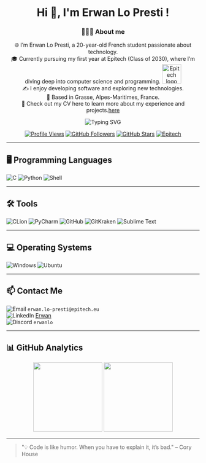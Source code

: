 <div align="center">
<h1 align="center">Hi 👋, I'm Erwan Lo Presti !</h1>
<h3 align="center">👨🏻‍🦱 About me</h3>
<p align="center">
    🌐 I’m Erwan Lo Presti, a 20-year-old French student passionate about technology.<br>
    🎓 Currently pursuing my first year at Epitech (Class of 2030), where I’m diving deep into computer science and programming. <a href="https://epitech.eu"><img src="https://newsroom.ionis-group.com/wp-content/uploads/2023/09/EPI-LOGO-2023-QUADRI.png" alt="Epitech logo" width="50px"></a><br>
    ✍️ I enjoy developing software and exploring new technologies.<br>
    📌 Based in Grasse, Alpes-Maritimes, France.<br>
    📄 Check out my CV here to learn more about my experience and projects.<a href="">here</a>
</p>
<img src="https://readme-typing-svg.herokuapp.com?font=Fira+Code&weight=600&size=28&pause=1000&color=800020&center=true&vCenter=true&width=600&lines=Welcome+to+my+profile+%F0%9F%91%8B;Starting+my+journey+at+Epitech+%F0%9F%8E%93;C+programming+%F0%9F%92%BB;Exploring+Full-Stack+development+%F0%9F%8C%90;Diving+into+AI+and+Data+science+%F0%9F%A4%96;Curious+about+cybersecurity+%F0%9F%94%92;Always+coding,+always+growing+%F0%9F%9B%A0%EF%B8%8F" alt="Typing SVG" />

[![Profile Views](https://komarev.com/ghpvc/?username=ErwanTheKing&color=4ECDC4&style=for-the-badge&label=PROFILE+VIEWS)](https://github.com/ErwanTheKing)
[![GitHub Followers](https://img.shields.io/github/followers/ErwanTheKing?label=FOLLOWERS&style=for-the-badge&color=FF6B6B&logo=github)](https://github.com/ErwanTheKing?tab=followers)
[![GitHub Stars](https://img.shields.io/github/stars/ErwanTheKing?label=TOTAL+STARS&style=for-the-badge&color=FFD93D&logo=github)](https://github.com/ErwanTheKing?tab=repositories)
[![Epitech](https://img.shields.io/badge/EPITECH-STUDENT-45B7D1?style=for-the-badge&logo=studyverse)](https://www.epitech.eu/)

</div>

---

## 🖥️ Programming Languages
![C](https://img.shields.io/badge/C-00599C?style=for-the-badge&logo=c&logoColor=white)
![Python](https://img.shields.io/badge/Python-3776AB?style=for-the-badge&logo=python&logoColor=white)
![Shell](https://img.shields.io/badge/Shell-121011?style=for-the-badge&logo=gnu-bash&logoColor=white)

---

## 🛠️ Tools
![CLion](https://img.shields.io/badge/CLion-000000?style=for-the-badge&logo=clion&logoColor=white)
![PyCharm](https://img.shields.io/badge/PyCharm-000000?style=for-the-badge&logo=pycharm&logoColor=white)
![GitHub](https://img.shields.io/badge/GitHub-181717?style=for-the-badge&logo=github&logoColor=white)
![GitKraken](https://img.shields.io/badge/GitKraken-179287?style=for-the-badge&logo=gitkraken&logoColor=white)
![Sublime Text](https://img.shields.io/badge/Sublime_Text-FF9800?style=for-the-badge&logo=sublimetext&logoColor=white)

---

## 💻 Operating Systems
![Windows](https://img.shields.io/badge/Windows-0078D6?style=for-the-badge&logo=windows&logoColor=white)
![Ubuntu](https://img.shields.io/badge/Ubuntu-E95420?style=for-the-badge&logo=ubuntu&logoColor=white)

---

## 📫 Contact Me
![Email](https://img.shields.io/badge/Email-D14836?style=for-the-badge&logo=gmail&logoColor=white) `erwan.lo-presti@epitech.eu`  
![LinkedIn](https://img.shields.io/badge/LinkedIn-0077B5?style=for-the-badge&logo=linkedin&logoColor=white) [Erwan](https://www.linkedin.com/in/erwanlo)  
![Discord](https://img.shields.io/badge/Discord-7289DA?style=for-the-badge&logo=discord&logoColor=white) `erwanlo`

---

## 📊 GitHub Analytics

<div align="center">
  
  <img height="180em" src="https://github-readme-stats-sigma-five.vercel.app/api?username=ErwanTheKing&show_icons=true&theme=dracula&include_all_commits=true&count_private=true&border_radius=10&hide_border=true&bg_color=0D1117&title_color=800020&icon_color=FF6B6B&text_color=ffffff"/>
  <img height="180em" src="https://github-readme-stats-sigma-five.vercel.app/api/top-langs/?username=ErwanTheKing&layout=compact&langs_count=8&theme=dracula&border_radius=10&hide_border=true&bg_color=0D1117&title_color=800020&text_color=ffffff"/>

</div>

---

> "💡 Code is like humor. When you have to explain it, it’s bad." – Cory House